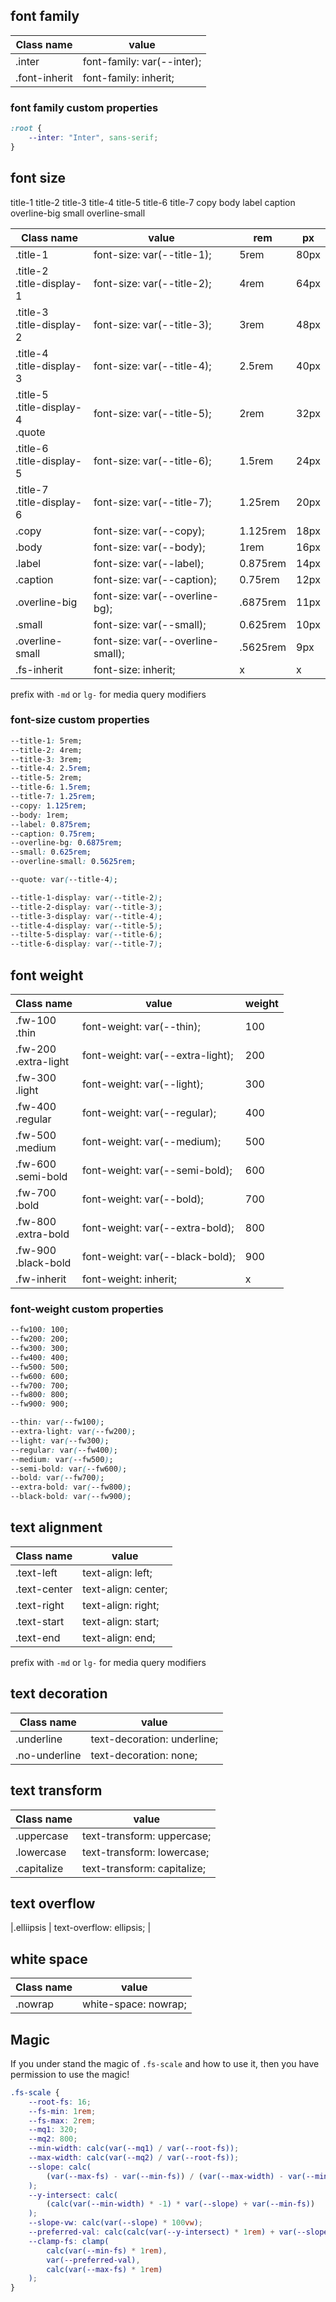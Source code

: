 ## font family

| Class name    | value                           |
| ------------- | ------------------------------- |
| .inter        | font-family: var(--inter);      |
| .font-inherit | font-family: inherit;           |

### font family custom properties

```css
:root {
	--inter: "Inter", sans-serif;
}
```

## font size

<div class="grid grid-column-2 gap-3 bg-gray-100 px-3 py-3 br-8 inter">
	<span class="title-1">title-1</span>
	<span class="title-2">title-2</span>
	<span class="title-3">title-3</span>
	<span class="title-4">title-4</span>
	<span class="title-5">title-5</span>
	<span class="title-6">title-6</span>
	<span class="title-7">title-7</span>
	<span class="copy">copy</span>
	<span class="body">body</span>
	<span class="label">label</span>
	<span class="caption">caption</span>
	<span class="overline-big">overline-big</span>
	<span class="small">small</span>
	<span class="overline-small">overline-small</span>
</div>

| Class name                               | value                             | rem      | px   |
| ---------------------------------------- | --------------------------------- | -------- | ---- |
| .title-1                                 | font-size: var(--title-1);        | 5rem     | 80px |
| .title-2<br/>.title-display-1            | font-size: var(--title-2);        | 4rem     | 64px |
| .title-3<br/>.title-display-2            | font-size: var(--title-3);        | 3rem     | 48px |
| .title-4<br/>.title-display-3            | font-size: var(--title-4);        | 2.5rem   | 40px |
| .title-5<br/>.title-display-4<br/>.quote | font-size: var(--title-5);        | 2rem     | 32px |
| .title-6<br/>.title-display-5            | font-size: var(--title-6);        | 1.5rem   | 24px |
| .title-7<br/>.title-display-6            | font-size: var(--title-7);        | 1.25rem  | 20px |
| .copy                                    | font-size: var(--copy);           | 1.125rem | 18px |
| .body                                    | font-size: var(--body);           | 1rem     | 16px |
| .label                                   | font-size: var(--label);          | 0.875rem | 14px |
| .caption                                 | font-size: var(--caption);        | 0.75rem  | 12px |
| .overline-big                            | font-size: var(--overline-bg);    | .6875rem | 11px |
| .small                                   | font-size: var(--small);          | 0.625rem | 10px |
| .overline-small                          | font-size: var(--overline-small); | .5625rem | 9px  |
| .fs-inherit                              | font-size: inherit;               | x        | x    |

prefix with `-md` or `lg-` for media query modifiers

### font-size custom properties

```css
--title-1: 5rem;
--title-2: 4rem;
--title-3: 3rem;
--title-4: 2.5rem;
--title-5: 2rem;
--title-6: 1.5rem;
--title-7: 1.25rem;
--copy: 1.125rem;
--body: 1rem;
--label: 0.875rem;
--caption: 0.75rem;
--overline-bg: 0.6875rem;
--small: 0.625rem;
--overline-small: 0.5625rem;

--quote: var(--title-4);

--title-1-display: var(--title-2);
--title-2-display: var(--title-3);
--title-3-display: var(--title-4);
--title-4-display: var(--title-5);
--tilte-5-display: var(--title-6);
--title-6-display: var(--title-7);
```

## font weight

| Class name               | value                            | weight |
| ------------------------ | -------------------------------- | ------ |
| .fw-100<br/>.thin        | font-weight: var(--thin);        | 100    |
| .fw-200<br/>.extra-light | font-weight: var(--extra-light); | 200    |
| .fw-300<br/>.light       | font-weight: var(--light);       | 300    |
| .fw-400<br/>.regular     | font-weight: var(--regular);     | 400    |
| .fw-500<br/>.medium      | font-weight: var(--medium);      | 500    |
| .fw-600<br/>.semi-bold   | font-weight: var(--semi-bold);   | 600    |
| .fw-700<br/>.bold        | font-weight: var(--bold);        | 700    |
| .fw-800<br/>.extra-bold  | font-weight: var(--extra-bold);  | 800    |
| .fw-900<br/>.black-bold  | font-weight: var(--black-bold);  | 900    |
| .fw-inherit              | font-weight: inherit;            | x      |

### font-weight custom properties

```css
--fw100: 100;
--fw200: 200;
--fw300: 300;
--fw400: 400;
--fw500: 500;
--fw600: 600;
--fw700: 700;
--fw800: 800;
--fw900: 900;

--thin: var(--fw100);
--extra-light: var(--fw200);
--light: var(--fw300);
--regular: var(--fw400);
--medium: var(--fw500);
--semi-bold: var(--fw600);
--bold: var(--fw700);
--extra-bold: var(--fw800);
--black-bold: var(--fw900);
```

## text alignment

| Class name   | value               |
| ------------ | ------------------- |
| .text-left   | text-align: left;   |
| .text-center | text-align: center; |
| .text-right  | text-align: right;  |
| .text-start  | text-align: start;  |
| .text-end    | text-align: end;    |

prefix with `-md` or `lg-` for media query modifiers

## text decoration

| Class name    | value                       |
| ------------- | --------------------------- |
| .underline    | text-decoration: underline; |
| .no-underline | text-decoration: none;      |

## text transform

| Class name  | value                       |
| ----------- | --------------------------- |
| .uppercase  | text-transform: uppercase;  |
| .lowercase  | text-transform: lowercase;  |
| .capitalize | text-transform: capitalize; |

## text overflow

|.elliipsis | text-overflow: ellipsis; |

## white space

| Class name | value                |
| ---------- | -------------------- |
| .nowrap    | white-space: nowrap; |

## Magic

If you under stand the magic of `.fs-scale` and how to use it, then you have permission to use the magic!

```css
.fs-scale {
	--root-fs: 16;
	--fs-min: 1rem;
	--fs-max: 2rem;
	--mq1: 320;
	--mq2: 800;
	--min-width: calc(var(--mq1) / var(--root-fs));
	--max-width: calc(var(--mq2) / var(--root-fs));
	--slope: calc(
		(var(--max-fs) - var(--min-fs)) / (var(--max-width) - var(--min-width))
	);
	--y-intersect: calc(
		(calc(var(--min-width) * -1) * var(--slope) + var(--min-fs))
	);
	--slope-vw: calc(var(--slope) * 100vw);
	--preferred-val: calc(calc(var(--y-intersect) * 1rem) + var(--slope-vw));
	--clamp-fs: clamp(
		calc(var(--min-fs) * 1rem),
		var(--preferred-val),
		calc(var(--max-fs) * 1rem)
	);
}
```
